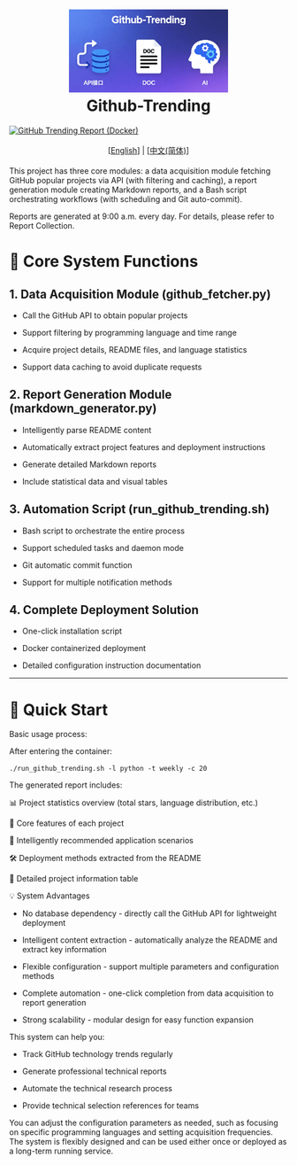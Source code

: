 <h1 align="center" style="border-bottom: none">
    <a href="" target="_blank">
        <img src="./docs/images/bk.png" alt="" height="150"> 
        <alt="github-trending" src="" width="100" height="100">
    </a>
    <br>Github-Trending</br>
</h1>

[![GitHub Trending Report (Docker)](https://github.com/3ziye/github-trending/actions/workflows/github-trending.yml/badge.svg)](https://github.com/3ziye/github-trending/actions/workflows/github-trending.yml)

<div align="center" style="line-height: 2;">
  [<a href="/README_EN.md">English</a>] | [<a href="/README.md">中文(简体)</a>]
</div>

This project has three core modules: a data acquisition module fetching GitHub popular projects via API (with filtering and caching), a report generation module creating Markdown reports, and a Bash script orchestrating workflows (with scheduling and Git auto-commit). 

Reports are generated at 9:00 a.m. every day. For details, please refer to Report Collection.

# 🎯 Core System Functions

## 1.  Data Acquisition Module (github_fetcher.py)

*   Call the GitHub API to obtain popular projects

*   Support filtering by programming language and time range

*   Acquire project details, README files, and language statistics

*   Support data caching to avoid duplicate requests

## 2.  Report Generation Module (markdown_generator.py)

*   Intelligently parse README content

*   Automatically extract project features and deployment instructions

*   Generate detailed Markdown reports

*   Include statistical data and visual tables

## 3.  Automation Script (run_github_trending.sh)

*   Bash script to orchestrate the entire process

*   Support scheduled tasks and daemon mode

*   Git automatic commit function

*   Support for multiple notification methods

## 4.  Complete Deployment Solution

*   One-click installation script

*   Docker containerized deployment

*   Detailed configuration instruction documentation

---


# 🚀 Quick Start

Basic usage process:

After entering the container:



```
./run_github_trending.sh -l python -t weekly -c 20
```

The generated report includes:

📊 Project statistics overview (total stars, language distribution, etc.)

🎯 Core features of each project

🎨 Intelligently recommended application scenarios

🛠️ Deployment methods extracted from the README

📝 Detailed project information table

💡 System Advantages



*   No database dependency - directly call the GitHub API for lightweight deployment

*   Intelligent content extraction - automatically analyze the README and extract key information

*   Flexible configuration - support multiple parameters and configuration methods

*   Complete automation - one-click completion from data acquisition to report generation

*   Strong scalability - modular design for easy function expansion

This system can help you:



*   Track GitHub technology trends regularly

*   Generate professional technical reports

*   Automate the technical research process

*   Provide technical selection references for teams

You can adjust the configuration parameters as needed, such as focusing on specific programming languages and setting acquisition frequencies. The system is flexibly designed and can be used either once or deployed as a long-term running service.